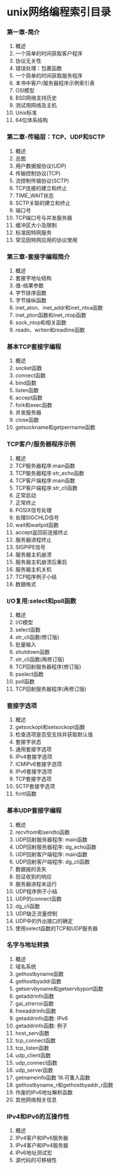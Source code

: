 # unix网络编程索引目录
### 第一章-简介
1. 概述
2. 一个简单的时间获取客户程序
3. 协议无关性
4. 错误处理：包裹函数
5. 一个简单的时间获取服务程序
6. 本书中客户/服务器程序示例索引表
7. OSI模型
8. BSD网络支持历史
9. 测试用网络及主机
10. Unix标准
11. 64位体系结构

### 第二章-传输层：TCP、UDP和SCTP
1. 概述
2. 总图
3. 用户数据报协议(UDP)
4. 传输控制协议(TCP)
5. 流控制传输协议(SCTP)
6. TCP连接的建立和终止
7. TIME_WAIT状态
8. SCTP关联的建立和终止
9. 端口号
10. TCP端口号与并发服务器
11. 缓冲区大小及限制
12. 标准因特网服务
13. 常见因特网应用的协议使用

### 第三章-套接字编程简介
1. 概述
2. 套接字地址结构
3. 值-结果参数
4. 字节排序函数
5. 字节操纵函数
6. inet_aton、inet_addr和inet_ntoa函数
7. inet_pton函数和inet_ntop函数
8. sock_ntop和相关函数
9. readn、writen和readline函数

### 基本TCP套接字编程
1. 概述
2. socket函数
3. connect函数
4. bind函数
5. listen函数
6. accept函数
7. fork和exec函数
8. 并发服务器
9. close函数
10. getsockname和getperrname函数

### TCP客户/服务器程序示例
1. 概述
2. TCP服务器程序:main函数
3. TCP服务器程序:str_echo函数
4. TCP客户端程序:main函数
5. TCP客户端程序:str_cli函数
6. 正常启动
7. 正常终止
8. POSIX信号处理
9. 处理SIGCHLD信号
10. wait和waitpid函数
11. accept返回前连接终止
12. 服务器进程终止
13. SIGPIPE信号
14. 服务器主机崩溃
15. 服务器主机崩溃后重启
16. 服务器主机关机
17. TCP程序例子小结
18. 数据格式

### I/O复用:select和poll函数
1. 概述
2. I/O模型
3. select函数
4. str_cli函数(修订版)
5. 批量输入
6. shutdown函数
7. str_cli函数(再修订版)
8. TCP回射服务器程序(修订版)
9. pselect函数
10. poll函数
11. TCP回射服务器程序(再修订版)


### 套接字选项
1. 概述
2. getsockopt和setsockopt函数
3. 检查选项是否受支持并获取默认值
4. 套接字状态
5. 通用套接字选项
6. IPv4套接字选项
7. ICMIPv6套接字选项
8. IPv6套接字选项
9. TCP套接字选项
10. SCTP套接字选项
11. fcntl函数

### 基本UDP套接字编程
1. 概述
2. recvfrom和sendto函数
3. UDP回射服务器程序: main函数
4. UDP回射服务器程序: dg_echo函数
5. UDP回射客户端程序: main函数
6. UDP回射客户端程序: dg_cli函数
7. 数据报的丢失
8. 验证收到的响应
9. 服务器进程未运行
10. UDP程序例子小结
11. UDP的connect函数
12. dg_cli函数
13. UDP缺乏流量控制
14. UDP中的外出接口的确定
15. 使用select函数的TCP和UDP服务器

### 名字与地址转换
1. 概述
2. 域名系统
3. gethostbyname函数
4. gethostbyaddr函数
5. getservbyname和getservbyport函数
6. getaddrinfo函数
7. gai_strerror函数
8. freeaddrinfo函数
9. getaddrinfo函数: IPv6
10. getaddrinfo函数: 例子
11. host_serv函数
12. tcp_connect函数
13. tcp_listen函数
14. udp_client函数
15. udp_connect函数
16. udp_server函数
17. getnameinfo函数
18.可重入函数
19. gethostbyname_r和gethostbyaddr_r函数
20. 作废的IPv6地址解析函数
21. 其他网络相关信息

### IPv4和IPv6的互操作性
1. 概述
2. IPv4客户和IPv6服务器
3. IPv4客户和IPv4服务器
4. IPv6地址测试宏
5. 源代码的可移植性
















